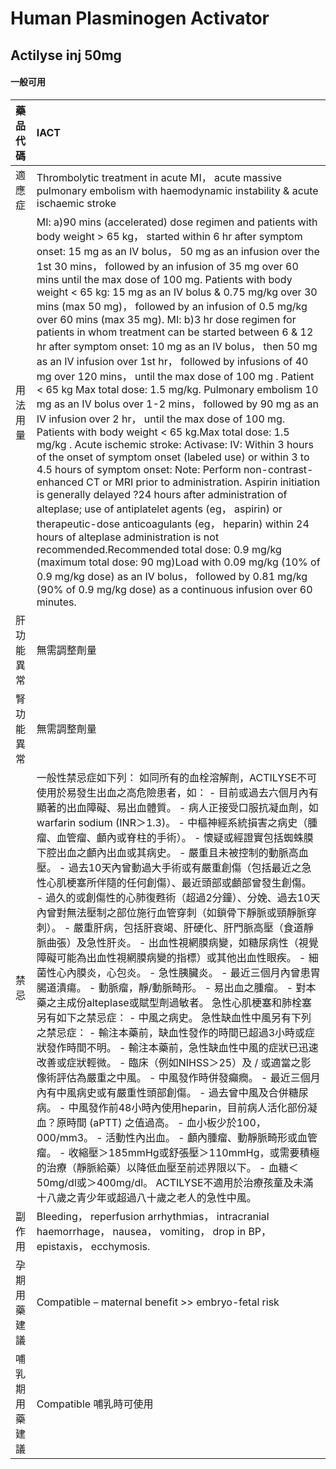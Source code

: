 # Human Plasminogen Activator

## Actilyse inj 50mg

#### 一般可用

| 藥品代碼       | IACT                                                                                                                                                                                                                                                                                                                                                                                                                                                                                                                                                                                                                                                                                                                                                                                                                                                                                                                                                                                                                                                                                                                                                                                                                                                                                                                                                                                                                                                                                                                                                                                                                                                             |
|:---------------|:-----------------------------------------------------------------------------------------------------------------------------------------------------------------------------------------------------------------------------------------------------------------------------------------------------------------------------------------------------------------------------------------------------------------------------------------------------------------------------------------------------------------------------------------------------------------------------------------------------------------------------------------------------------------------------------------------------------------------------------------------------------------------------------------------------------------------------------------------------------------------------------------------------------------------------------------------------------------------------------------------------------------------------------------------------------------------------------------------------------------------------------------------------------------------------------------------------------------------------------------------------------------------------------------------------------------------------------------------------------------------------------------------------------------------------------------------------------------------------------------------------------------------------------------------------------------------------------------------------------------------------------------------------------------|
| 適應症         | Thrombolytic treatment in acute MI， acute massive pulmonary embolism with haemodynamic instability & acute ischaemic stroke                                                                                                                                                                                                                                                                                                                                                                                                                                                                                                                                                                                                                                                                                                                                                                                                                                                                                                                                                                                                                                                                                                                                                                                                                                                                                                                                                                                                                                                                                                                                     |
| 用法用量       | MI: a)90 mins (accelerated) dose regimen and patients with body weight > 65 kg， started within 6 hr after symptom onset: 15 mg as an IV bolus， 50 mg as an infusion over the 1st 30 mins， followed by an infusion of 35 mg over 60 mins until the max dose of 100 mg. Patients with body weight < 65 kg: 15 mg as an IV bolus & 0.75 mg/kg over 30 mins (max 50 mg)， followed by an infusion of 0.5 mg/kg over 60 mins (max 35 mg). MI: b)3 hr dose regimen for patients in whom treatment can be started between 6 & 12 hr after symptom onset: 10 mg as an IV bolus， then 50 mg as an IV infusion over 1st hr， followed by infusions of 40 mg over 120 mins， until the max dose of 100 mg . Patient < 65 kg Max total dose: 1.5 mg/kg. Pulmonary embolism 10 mg as an IV bolus over 1-2 mins， followed by 90 mg as an IV infusion over 2 hr， until the max dose of 100 mg. Patients with body weight < 65 kg.Max total dose: 1.5 mg/kg . Acute ischemic stroke: Activase: IV: Within 3 hours of the onset of symptom onset (labeled use) or within 3 to 4.5 hours of symptom onset: Note: Perform non-contrast-enhanced CT or MRI prior to administration. Aspirin initiation is generally delayed ?24 hours after administration of alteplase; use of antiplatelet agents (eg， aspirin) or therapeutic-dose anticoagulants (eg， heparin) within 24 hours of alteplase administration is not recommended.Recommended total dose: 0.9 mg/kg (maximum total dose: 90 mg)Load with 0.09 mg/kg (10% of 0.9 mg/kg dose) as an IV bolus， followed by 0.81 mg/kg (90% of 0.9 mg/kg dose) as a continuous infusion over 60 minutes.                        |
| 肝功能異常     | 無需調整劑量                                                                                                                                                                                                                                                                                                                                                                                                                                                                                                                                                                                                                                                                                                                                                                                                                                                                                                                                                                                                                                                                                                                                                                                                                                                                                                                                                                                                                                                                                                                                                                                                                                                     |
| 腎功能異常     | 無需調整劑量                                                                                                                                                                                                                                                                                                                                                                                                                                                                                                                                                                                                                                                                                                                                                                                                                                                                                                                                                                                                                                                                                                                                                                                                                                                                                                                                                                                                                                                                                                                                                                                                                                                     |
| 禁忌           | 一般性禁忌症如下列： 如同所有的血栓溶解劑，ACTILYSE不可使用於易發生出血之高危險患者，如： - 目前或過去六個月內有顯著的出血障礙、易出血體質。 - 病人正接受口服抗凝血劑，如warfarin sodium (INR＞1.3)。 - 中樞神經系統損害之病史（腫瘤、血管瘤、顱內或脊柱的手術）。 - 懷疑或經證實包括蜘蛛膜下腔出血之顱內出血或其病史。 - 嚴重且未被控制的動脈高血壓。 - 過去10天內曾動過大手術或有嚴重創傷（包括最近之急性心肌梗塞所伴隨的任何創傷）、最近頭部或顱部曾發生創傷。 - 過久的或創傷性的心肺復甦術（超過2分鐘）、分娩、過去10天內曾對無法壓制之部位施行血管穿刺（如鎖骨下靜脈或頸靜脈穿刺）。 - 嚴重肝病，包括肝衰竭、肝硬化、肝門脈高壓（食道靜脈曲張）及急性肝炎。 - 出血性視網膜病變，如糖尿病性（視覺障礙可能為出血性視網膜病變的指標）或其他出血性眼疾。 - 細菌性心內膜炎，心包炎。 - 急性胰臟炎。 - 最近三個月內曾患胃腸道潰瘍。 - 動脈瘤，靜/動脈畸形。 - 易出血之腫瘤。 - 對本藥之主成份alteplase或賦型劑過敏者。 急性心肌梗塞和肺栓塞另有如下之禁忌症： - 中風之病史。 急性缺血性中風另有下列之禁忌症： - 輸注本藥前，缺血性發作的時間已超過3小時或症狀發作時間不明。 - 輸注本藥前，急性缺血性中風的症狀已迅速改善或症狀輕微。 - 臨床（例如NIHSS＞25）及 / 或適當之影像術評估為嚴重之中風。 - 中風發作時併發癲癇。 - 最近三個月內有中風病史或有嚴重性頭部創傷。 - 過去曾中風及合併糖尿病。 - 中風發作前48小時內使用heparin，目前病人活化部份凝血？原時間 (aPTT) 之值過高。 - 血小板少於100，000/mm3。 - 活動性內出血。 - 顱內腫瘤、動靜脈畸形或血管瘤。 - 收縮壓＞185mmHg或舒張壓＞110mmHg，或需要積極的治療（靜脈給藥）以降低血壓至前述界限以下。 - 血糖＜50mg/dl或＞400mg/dl。 ACTILYSE不適用於治療孩童及未滿十八歲之青少年或超過八十歲之老人的急性中風。 |
| 副作用         | Bleeding， reperfusion arrhythmias， intracranial haemorrhage， nausea， vomiting， drop in BP， epistaxis， ecchymosis.                                                                                                                                                                                                                                                                                                                                                                                                                                                                                                                                                                                                                                                                                                                                                                                                                                                                                                                                                                                                                                                                                                                                                                                                                                                                                                                                                                                                                                                                                                                                         |
| 孕期用藥建議   | Compatible – maternal benefit >> embryo-fetal risk                                                                                                                                                                                                                                                                                                                                                                                                                                                                                                                                                                                                                                                                                                                                                                                                                                                                                                                                                                                                                                                                                                                                                                                                                                                                                                                                                                                                                                                                                                                                                                                                               |
| 哺乳期用藥建議 | Compatible 哺乳時可使用                                                                                                                                                                                                                                                                                                                                                                                                                                                                                                                                                                                                                                                                                                                                                                                                                                                                                                                                                                                                                                                                                                                                                                                                                                                                                                                                                                                                                                                                                                                                                                                                                                          |

